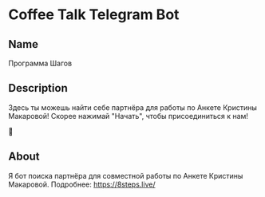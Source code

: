 # Coffee Talk Telegram Bot
## Name
Программа Шагов

## Description
Здесь ты можешь найти себе партнёра для работы по Анкете Кристины Макаровой! Скорее нажимай "Начать", чтобы присоединиться к нам!

🎉

## About
Я бот поиска партнёра для совместной работы по Анкете Кристины Макаровой. Подробнее: https://8steps.live/